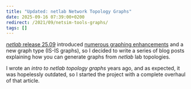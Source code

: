 ```yaml
---
title: "Updated: netlab Network Topology Graphs"
date: 2025-09-16 07:39:00+0200
redirect: /2021/09/netsim-tools-graphs/
tags: []
---
```

[_netlab_ release 25.09](/2025/09/netlab-25-09/) introduced [numerous graphing enhancements](https://netlab.tools/release/25.09/#release-25-09-graph) and a new graph type (IS-IS graphs), so I decided to write a series of blog posts explaining how you can generate graphs from _netlab_ lab topologies.

I wrote an *intro to netlab topology graphs* years ago, and as expected, it was hopelessly outdated, so I started the project with a complete overhaul of that article.
